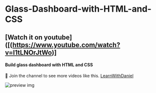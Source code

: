 # Glass-Dashboard-with-HTML-and-CSS

## [Watch it on youtube]([(https://www.youtube.com/watch?v=I1tLNOrJtWo)]

#### Build glass dashboard with HTML and CSS


💙 Join the channel to see more videos like this. [LearnWithDaniel](https://www.youtube.com/@learnwithdanial417)

![preview img](/max.jpg)

